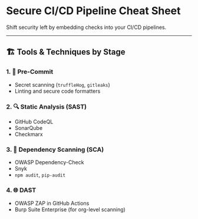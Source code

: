 # Secure CI/CD Pipeline Cheat Sheet

Shift security left by embedding checks into your CI/CD pipelines.

---

## 🏗 Tools & Techniques by Stage

### 1. 📝 Pre-Commit
- Secret scanning (`truffleHog`, `gitleaks`)
- Linting and secure code formatters

### 2. 🔍 Static Analysis (SAST)
- GitHub CodeQL
- SonarQube
- Checkmarx

### 3. 🧪 Dependency Scanning (SCA)
- OWASP Dependency-Check
- Snyk
- `npm audit`, `pip-audit`

### 4. 🌐 DAST
- OWASP ZAP in GitHub Actions
- Burp Suite Enterprise (for org-level scanning)

